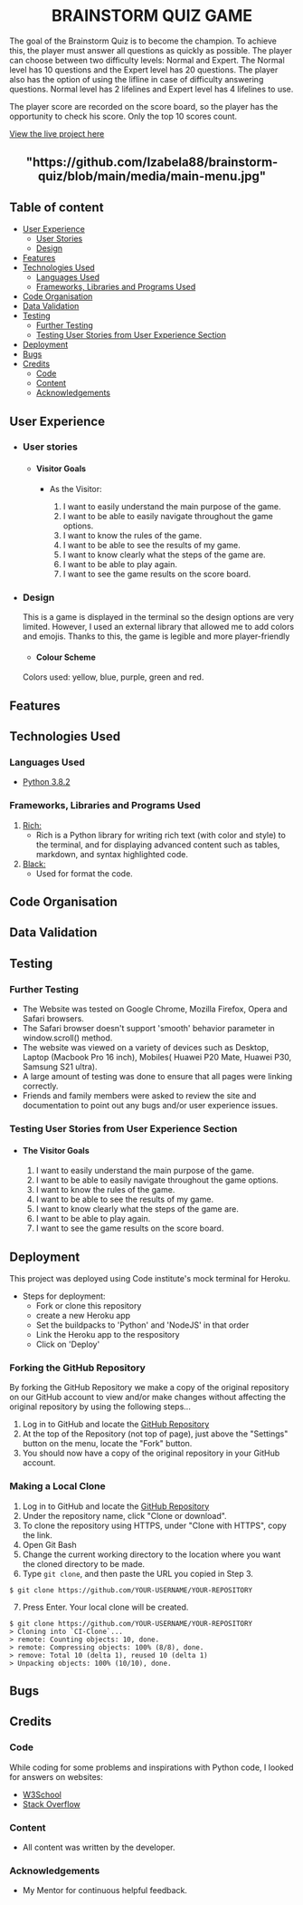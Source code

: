 <h1 align="center">BRAINSTORM QUIZ GAME</h1>

The goal of the Brainstorm Quiz is to become the champion. To achieve this, the player must answer all questions as quickly as possible. The player can choose between two difficulty levels: Normal and Expert. The Normal level has 10 questions and the Expert level has 20 questions. The player also has the option of using the lifline in case of difficulty answering questions. Normal level has 2 lifelines and Expert level has 4 lifelines to use.

The player score are recorded on the score board, so the player has the opportunity to check his score. Only the top 10 scores count.

[View the live project here](https://brainstorm-quiz-game.herokuapp.com/)


<h2 align="center">"https://github.com/Izabela88/brainstorm-quiz/blob/main/media/main-menu.jpg"</h2>

## **Table of content**

- [User Experience](#user-experience)
  - [User Stories](#user-stories)
  - [Design](#design)
- [Features](#features)
- [Technologies Used](#technologies-used)
  - [Languages Used](#languages-used)
  - [Frameworks, Libraries and Programs Used](#frameworks-libraries-and-programs-used)
- [Code Organisation](#code-organisation)
- [Data Validation](#data-validation)
- [Testing](#testing)
  - [Further Testing](#further-testing)
  - [Testing User Stories from User Experience Section](#testing-user-stories-from-user-experience-section)
- [Deployment](#deployment)
- [Bugs](#bugs)
- [Credits](#credits)
  - [Code](#code)
  - [Content](#content)
  - [Acknowledgements](#acknowledgements)

## User Experience

- ### User stories

  - #### Visitor Goals

    - As the Visitor:

      1. I want to easily understand the main purpose of the game.
      2. I want to be able to easily navigate throughout the game options.
      3. I want to know the rules of the game.
      4. I want to be able to see the results of my game.
      5. I want to know clearly what the steps of the game are.
      6. I want to be able to play again.
      7. I want to see the game results on the score board.
  

- ### Design

  This is a game is displayed in the terminal so the design options are very limited. However, I used an external library that allowed me to add colors and emojis. Thanks to this, the game is legible and more player-friendly

  - #### Colour Scheme

  Colors used: yellow, blue, purple, green and red.

## Features

## Technologies Used

### Languages Used

- [Python 3.8.2](https://en.wikipedia.org/wiki/Python_(programming_language))

### Frameworks, Libraries and Programs Used

1. [Rich:](https://rich.readthedocs.io/en/latest/introduction.html)
   - Rich is a Python library for writing rich text (with color and style) to the terminal, and for displaying advanced content such as tables, markdown, and syntax highlighted code.
1. [Black:](https://pypi.org/project/black/)
   - Used for format the code.


## Code Organisation

## Data Validation

## Testing

### Further Testing

- The Website was tested on Google Chrome, Mozilla Firefox, Opera and Safari browsers.
- The Safari browser doesn't support 'smooth' behavior parameter in window.scroll() method.
- The website was viewed on a variety of devices such as Desktop, Laptop (Macbook Pro 16 inch), Mobiles( Huawei P20 Mate, Huawei P30, Samsung S21 ultra).
- A large amount of testing was done to ensure that all pages were linking correctly.
- Friends and family members were asked to review the site and documentation to point out any bugs and/or user experience issues.

### Testing User Stories from User Experience Section

- #### The Visitor Goals

  1. I want to easily understand the main purpose of the game.
  2. I want to be able to easily navigate throughout the game options.
  3. I want to know the rules of the game.
  4. I want to be able to see the results of my game.
  5. I want to know clearly what the steps of the game are.
  6. I want to be able to play again.
  7. I want to see the game results on the score board.


## Deployment

This project was deployed using Code institute's mock terminal for Heroku.

  - Steps for deployment:
    - Fork or clone this repository
    - create a new Heroku app
    - Set the buildpacks to 'Python' and 'NodeJS' in that order
    - Link the Heroku app to the respository
    - Click on 'Deploy'

### Forking the GitHub Repository

By forking the GitHub Repository we make a copy of the original repository on our GitHub account to view and/or make changes without affecting the original repository by using the following steps...

1. Log in to GitHub and locate the [GitHub Repository](https://github.com/Izabela88/brainstorm-quiz)
2. At the top of the Repository (not top of page), just above the "Settings" button on the menu, locate the "Fork" button.
3. You should now have a copy of the original repository in your GitHub account.

### Making a Local Clone

1. Log in to GitHub and locate the [GitHub Repository](https://github.com/Izabela88/brainstorm-quiz)
2. Under the repository name, click "Clone or download".
3. To clone the repository using HTTPS, under "Clone with HTTPS", copy the link.
4. Open Git Bash
5. Change the current working directory to the location where you want the cloned directory to be made.
6. Type `git clone`, and then paste the URL you copied in Step 3.

```
$ git clone https://github.com/YOUR-USERNAME/YOUR-REPOSITORY
```

7. Press Enter. Your local clone will be created.

```
$ git clone https://github.com/YOUR-USERNAME/YOUR-REPOSITORY
> Cloning into `CI-Clone`...
> remote: Counting objects: 10, done.
> remote: Compressing objects: 100% (8/8), done.
> remove: Total 10 (delta 1), reused 10 (delta 1)
> Unpacking objects: 100% (10/10), done.
```

## Bugs

## Credits

### Code

While coding for some problems and inspirations with Python code, I looked for answers on websites:

- [W3School](https://www.w3schools.com/)
- [Stack Overflow](https://stackoverflow.com/)

### Content

- All content was written by the developer.

### Acknowledgements

- My Mentor for continuous helpful feedback.
